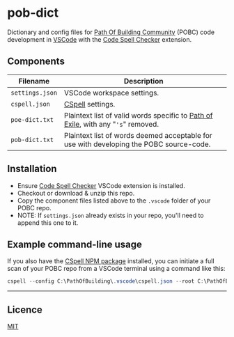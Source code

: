 # pob-dict

Dictionary and config files for 
[Path Of Building Community](https://github.com/PathOfBuildingCommunity/PathOfBuilding) (POBC) 
code development in [VSCode](https://code.visualstudio.com/) 
with the [Code Spell Checker](https://marketplace.visualstudio.com/items?itemName=streetsidesoftware.code-spell-checker) 
extension.

## Components
| Filename        | Description
| --------------- | -----------
| `settings.json` | VSCode workspace settings.
| `cspell.json`   | [CSpell](https://cspell.org/) settings.
| `poe-dict.txt` | Plaintext list of valid words specific to [Path of Exile](https://www.pathofexile.com/), with any "`'s`" removed.
| `pob-dict.txt` | Plaintext list of words deemed acceptable for use with developing the POBC source-code.

## Installation
* Ensure [Code Spell Checker](https://marketplace.visualstudio.com/items?itemName=streetsidesoftware.code-spell-checker) 
VSCode extension is installed.
* Checkout or download & unzip this repo.
* Copy the component files listed above to the `.vscode` folder of your POBC repo.
* NOTE:  If `settings.json` already exists in your repo, you'll need to append this one 
to it.

## Example command-line usage
If you also have the [CSpell NPM package](https://www.npmjs.com/package/cspell) installed, 
you can initiate a full scan of your POBC repo from a VSCode terminal using a command like this:
```powershell
cspell --config C:\PathOfBuilding\.vscode\cspell.json --root C:\PathOfBuilding\ --relative --show-context --no-progress "**"
```

---

## Licence

[MIT](https://opensource.org/licenses/MIT)

